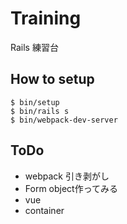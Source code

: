 # Training
Rails 練習台

## How to setup
```
$ bin/setup
$ bin/rails s
$ bin/webpack-dev-server
```
## ToDo
- webpack 引き剥がし
- Form object作ってみる
- vue
- container
